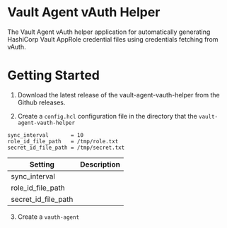 Vault Agent vAuth Helper
=======

The Vault Agent vAuth helper application for automatically generating HashiCorp Vault AppRole credential files using credentials fetching from vAuth.

# Getting Started

1. Download the latest release of the vault-agent-vauth-helper from the Github releases.

2. Create a `config.hcl` configuration file in the directory that the `vault-agent-vauth-helper` 

```
sync_interval       = 10
role_id_file_path   = /tmp/role.txt
secret_id_file_path = /tmp/secret.txt
```

|Setting|Description|
|--|--|
|sync_interval||
|role_id_file_path||
|secret_id_file_path||



3. Create a `vauth-agent`

